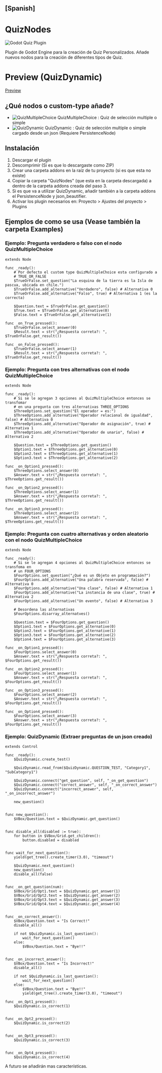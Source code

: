 ## [Spanish]

# QuizNodes

![Godot Quiz Plugin](https://github.com/MatiasVME/QuizNodes/blob/master/Images/OriginalImages/QuizTitle.png)

Plugin de Godot Engine para la creación de Quiz Personalizados. Añade nuevos nodos para la creación de diferentes tipos de Quiz.

# Preview (QuizDynamic)
[Preview](https://youtu.be/Vbr4BTaD6qU)

## ¿Qué nodos o custom-type añade?

* ![QuizMultipleChoice](https://raw.githubusercontent.com/MatiasVME/QuizNodes/master/Images/Icons/QuizMultipleChoise.png) QuizMultipleChoice : Quiz de selección multiple o simple
* ![QuizDynamic](https://raw.githubusercontent.com/MatiasVME/QuizNodes/master/Images/Icons/QuizDynamic.png) QuizDynamic : Quiz de selección multiple o simple cargado desde un json (Requiere PersistenceNode)

## Instalación

1. Descargar el plugin
2. Descomprimir (Si es que lo descargaste como ZIP)
3. Crear una carpeta addons en la raíz de tu proyecto (si es que esta no existe)
4. Copiar la carpeta "QuizNodes" (que esta en la carpeta descargada) a dentro de la carpeta addons creada del paso 3.
5. Si es que va a utilizar QuizDynamic, añadir también a la carpeta addons el PersistenceNode y json_beautifier.
6. Activar los plugin necesarios en: Proyecto > Ajustes del proyecto > Plugins

## Ejemplos de como se usa (Vease también la carpeta Examples)

### Ejemplo: Pregunta verdadero o falso con el nodo QuizMultipleChoice

```gdscript
extends Node

func _ready():
	# Por defecto el custom type QuizMultipleChoice esta configurado a
	# TRUE_OR_FALSE
	$TrueOrFalse.set_question("La esquina de la tierra es la Isla de pascua, ubicada en chile.")
	$TrueOrFalse.add_alternative("Verdadero", false) # Alternativa 0
	$TrueOrFalse.add_alternative("Falso", true) # Alternativa 1 (es la correcta)
	
	$Question.text = $TrueOrFalse.get_question()
	$True.text = $TrueOrFalse.get_alternative(0)
	$False.text = $TrueOrFalse.get_alternative(1)

func _on_True_pressed():
	$TrueOrFalse.select_answer(0)
	$Result.text = str("¿Respuesta correta?: ", $TrueOrFalse.get_result())
	
func _on_False_pressed():
	$TrueOrFalse.select_answer(1)
	$Result.text = str("¿Respuesta correta?: ", $TrueOrFalse.get_result())
```

### Ejemplo: Pregunta con tres alternativas con el nodo QuizMultipleChoice

```gdscript
extends Node

func _ready():
	# Si se le agregan 3 opciones al QuizMultipleChoice entonces se transfomar
	# en una pregunta con tres alternativas THREE_OPTIONS
	$ThreeOptions.set_question("El operador = es:")
	$ThreeOptions.add_alternative("Operador relacional de igualdad", false) # Alternativa 0
	$ThreeOptions.add_alternative("Operador de asignación", true) # Alternativa 1
	$ThreeOptions.add_alternative("Operador de unario", false) # Alternativa 2
	
	$Question.text = $ThreeOptions.get_question()
	$Option1.text = $ThreeOptions.get_alternative(0)
	$Option2.text = $ThreeOptions.get_alternative(1)
	$Option3.text = $ThreeOptions.get_alternative(2)

func _on_Option1_pressed():
	$ThreeOptions.select_answer(0)
	$Answer.text = str("¿Respuesta correta?: ", $ThreeOptions.get_result())

func _on_Option2_pressed():
	$ThreeOptions.select_answer(1)
	$Answer.text = str("¿Respuesta correta?: ", $ThreeOptions.get_result())

func _on_Option3_pressed():
	$ThreeOptions.select_answer(2)
	$Answer.text = str("¿Respuesta correta?: ", $ThreeOptions.get_result())
```

### Ejemplo: Pregunta con cuatro alternativas y orden aleatorio con el nodo QuizMultipleChoice

```gdscript
extends Node

func _ready():
	# Si se le agregan 4 opciones al QuizMultipleChoice entonces se transfoma en
	# un FOUR_OPTIONS
	$FourOptions.set_question("¿Qué es un Objeto en programación?")
	$FourOptions.add_alternative("Una palabra reservada", false) # Alternativa 0
	$FourOptions.add_alternative("Una clase", false) # Alternativa 1
	$FourOptions.add_alternative("La instancia de una clase", true) # Alternativa 2
	$FourOptions.add_alternative("Un evento", false) # Alternativa 3
	
	# Desordena las alternativas
	$FourOptions.disarray_alternatves()
	
	$Question.text = $FourOptions.get_question()
	$Option1.text = $FourOptions.get_alternative(0)
	$Option2.text = $FourOptions.get_alternative(1)
	$Option3.text = $FourOptions.get_alternative(2)
	$Option4.text = $FourOptions.get_alternative(3)

func _on_Option1_pressed():
	$FourOptions.select_answer(0)
	$Answer.text = str("¿Respuesta correta?: ", $FourOptions.get_result())

func _on_Option2_pressed():
	$FourOptions.select_answer(1)
	$Answer.text = str("¿Respuesta correta?: ", $FourOptions.get_result())

func _on_Option3_pressed():
	$FourOptions.select_answer(2)
	$Answer.text = str("¿Respuesta correta?: ", $FourOptions.get_result())

func _on_Option4_pressed():
	$FourOptions.select_answer(3)
	$Answer.text = str("¿Respuesta correta?: ", $FourOptions.get_result())
```

### Ejemplo: QuizDynamic (Extraer preguntas de un json creado)

```gdscript
extends Control

func _ready():
	$QuizDynamic.create_test()

	$QuizDynamic.read_from($QuizDynamic.QUESTION_TEST, "Category1", "SubCategory1")
	
	$QuizDynamic.connect("get_question", self, "_on_get_question")
	$QuizDynamic.connect("correct_answer", self, "_on_correct_answer")
	$QuizDynamic.connect("incorrect_answer", self, "_on_incorrect_answer")
	
	new_question()


func new_question():
	$VBox/Question.text = $QuizDynamic.get_question()


func disable_all(disabled := true):
	for button in $VBox/Grid.get_children():
		button.disabled = disabled
		

func wait_for_next_question():
	yield(get_tree().create_timer(3.0), "timeout")
		
	$QuizDynamic.next_question()
	new_question()
	disable_all(false)


func _on_get_question(num):
	$VBox/Grid/Opt1.text = $QuizDynamic.get_answer(1)
	$VBox/Grid/Opt2.text = $QuizDynamic.get_answer(2)
	$VBox/Grid/Opt3.text = $QuizDynamic.get_answer(3)
	$VBox/Grid/Opt4.text = $QuizDynamic.get_answer(4)


func _on_correct_answer():
	$VBox/Question.text = "Is Correct!"
	disable_all()
	
	if not $QuizDynamic.is_last_question():
		wait_for_next_question()
	else:
		$VBox/Question.text = "Bye!!"


func _on_incorrect_answer():
	$VBox/Question.text = "Is Incorrect!" 
	disable_all()
	
	if not $QuizDynamic.is_last_question():
		wait_for_next_question()
	else:
		$VBox/Question.text = "Bye!!"
		yield(get_tree().create_timer(3.0), "timeout")

func _on_Opt1_pressed():
	$QuizDynamic.is_correct(1)


func _on_Opt2_pressed():
	$QuizDynamic.is_correct(2)


func _on_Opt3_pressed():
	$QuizDynamic.is_correct(3)


func _on_Opt4_pressed():
	$QuizDynamic.is_correct(4)
```

A futuro se añadirán mas características.
